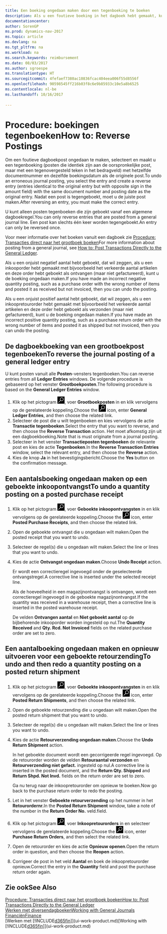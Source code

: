 ```yaml
---
title: Een boeking ongedaan maken door een tegenboeking te boeken
description: Als u een foutieve boeking in het dagboek hebt gemaakt, kunt u vervolgens de functie Transactie tegenboeken gebruiken om de boeking ongedaan te maken met de juiste audittrail.
documentationcenter: 
author: SorenGP
ms.prod: dynamics-nav-2017
ms.topic: article
ms.devlang: na
ms.tgt_pltfrm: na
ms.workload: na
ms.search.keywords: reimbursement
ms.date: 08/03/2017
ms.author: sgroespe
ms.translationtype: HT
ms.sourcegitcommit: 4fefaef7380ac10836fcac404eea006f55d8556f
ms.openlocfilehash: 90598545ff216b03f8c6e9b85933c10e5a8b6525
ms.contentlocale: nl-be
ms.lasthandoff: 10/16/2017

---
```

# <a name="how-to-reverse-postings"></a><span data-ttu-id="9a72e-103">Procedure: boekingen tegenboeken</span><span class="sxs-lookup"><span data-stu-id="9a72e-103">How to: Reverse Postings</span></span>
<span data-ttu-id="9a72e-104">Om een foutieve dagboekpost ongedaan te maken, selecteert en maakt u een tegenboeking (posten die identiek zijn aan de oorspronkelijke post, maar met een tegenovergesteld teken in het bedragveld) met hetzelfde documentnummer en dezelfde boekingsdatum als de originele post.</span><span class="sxs-lookup"><span data-stu-id="9a72e-104">To undo an erroneous journal posting, you select the entry and create a reverse entry (entries identical to the original entry but with opposite sign in the amount field) with the same document number and posting date as the original entry.</span></span> <span data-ttu-id="9a72e-105">Nadat een post is tegengeboekt, moet u de juiste post maken.</span><span class="sxs-lookup"><span data-stu-id="9a72e-105">After reversing an entry, you must make the correct entry.</span></span>

<span data-ttu-id="9a72e-106">U kunt alleen posten tegenboeken die zijn geboekt vanaf een algemene dagboekregel.</span><span class="sxs-lookup"><span data-stu-id="9a72e-106">You can only reverse entries that are posted from a general journal line.</span></span> <span data-ttu-id="9a72e-107">Een post kan slechts één keer worden tegengeboekt.</span><span class="sxs-lookup"><span data-stu-id="9a72e-107">An entry can only be reversed once.</span></span>

<span data-ttu-id="9a72e-108">Voor meer informatie over het boeken vanuit een dagboek zie [Procedure: Transacties direct naar het grootboek boeken](finance-how-post-transactions-directly.md)</span><span class="sxs-lookup"><span data-stu-id="9a72e-108">For more information about posting from a general journal, see [How to: Post Transactions Directly to the General Ledger](finance-how-post-transactions-directly.md).</span></span>

<span data-ttu-id="9a72e-109">Als u een onjuist negatief aantal hebt geboekt, dat wil zeggen, als u een inkooporder hebt gemaakt met bijvoorbeeld het verkeerde aantal artikelen en deze order hebt geboekt als ontvangen (maar niet gefactureerd), kunt u de boeking ongedaan maken.</span><span class="sxs-lookup"><span data-stu-id="9a72e-109">If you have made an incorrect negative quantity posting, such as a purchase order with the wrong number of items and posted it as received but not invoiced, then you can undo the posting.</span></span>

<span data-ttu-id="9a72e-110">Als u een onjuist positief aantal hebt geboekt, dat wil zeggen, als u een inkoopretourorder hebt gemaakt met bijvoorbeeld het verkeerde aantal artikelen en deze order hebt geboekt als verzonden (maar niet gefactureerd), kunt u de boeking ongedaan maken.</span><span class="sxs-lookup"><span data-stu-id="9a72e-110">If you have made an incorrect positive quantity posting, such as a purchase return order with the wrong number of items and posted it as shipped but not invoiced, then you can undo the posting.</span></span>   

## <a name="to-reverse-the-journal-posting-of-a-general-ledger-entry"></a><span data-ttu-id="9a72e-111">De dagboekboeking van een grootboekpost tegenboeken</span><span class="sxs-lookup"><span data-stu-id="9a72e-111">To reverse the journal posting of a general ledger entry</span></span>
<span data-ttu-id="9a72e-112">U kunt posten vanuit alle **Posten**-vensters tegenboeken.</span><span class="sxs-lookup"><span data-stu-id="9a72e-112">You can reverse entries from all **Ledger Entries** windows.</span></span> <span data-ttu-id="9a72e-113">De volgende procedure is gebaseerd op het venster **Grootboekposten**.</span><span class="sxs-lookup"><span data-stu-id="9a72e-113">The following procedure is based on the **General Ledger Entries** window.</span></span>
1. <span data-ttu-id="9a72e-114">Klik op het pictogram ![Zoeken naar pagina of rapport](media/ui-search/search_small.png "pictogram Zoeken naar pagina of rapport"), voer **Grootboekposten** in en klik vervolgens op de gerelateerde koppeling.</span><span class="sxs-lookup"><span data-stu-id="9a72e-114">Choose the ![Search for Page or Report](media/ui-search/search_small.png "Search for Page or Report icon") icon, enter **General Ledger Entries**, and then choose the related link.</span></span>
2. <span data-ttu-id="9a72e-115">Selecteer de post die u wilt tegenboeken en kies vervolgens de actie **Transactie tegenboeken**.</span><span class="sxs-lookup"><span data-stu-id="9a72e-115">Select the entry that you want to reverse, and then choose the **Reverse Transaction** action.</span></span> <span data-ttu-id="9a72e-116">Het moet afkomstig zijn uit een dagboekboeking.</span><span class="sxs-lookup"><span data-stu-id="9a72e-116">Note that is must originate from a journal posting.</span></span>
3. <span data-ttu-id="9a72e-117">Selecteer in het venster **Transactieposten tegenboeken** de relevante post en kies de actie **Tegenboeken**.</span><span class="sxs-lookup"><span data-stu-id="9a72e-117">In the **Reverse Transaction Entries** window, select the relevant entry, and then choose the **Reverse** action.</span></span>
4. <span data-ttu-id="9a72e-118">Kies de knop **Ja** in het bevestigingsbericht.</span><span class="sxs-lookup"><span data-stu-id="9a72e-118">Choose the **Yes** button on the confirmation message.</span></span>

## <a name="to-undo-a-quantity-posting-on-a-posted-purchase-receipt"></a><span data-ttu-id="9a72e-119">Een aantalsboeking ongedaan maken op een geboekte inkoopontvangst</span><span class="sxs-lookup"><span data-stu-id="9a72e-119">To undo a quantity posting on a posted purchase receipt</span></span>  

1.  <span data-ttu-id="9a72e-120">Klik op het pictogram ![Zoeken naar pagina of rapport](media/ui-search/search_small.png "pictogram Zoeken naar pagina of rapport"), voer **Geboekte inkoopontvangsten** in en klik vervolgens op de gerelateerde koppeling.</span><span class="sxs-lookup"><span data-stu-id="9a72e-120">Choose the ![Search for Page or Report](media/ui-search/search_small.png "Search for Page or Report icon") icon, enter **Posted Purchase Receipts**, and then choose the related link.</span></span>  
2.  <span data-ttu-id="9a72e-121">Open de geboekte ontvangst die u ongedaan wilt maken.</span><span class="sxs-lookup"><span data-stu-id="9a72e-121">Open the posted receipt that you want to undo.</span></span>  
3.  <span data-ttu-id="9a72e-122">Selecteer de regel(s) die u ongedaan wilt maken.</span><span class="sxs-lookup"><span data-stu-id="9a72e-122">Select the line or lines that you want to undo.</span></span>  
4.  <span data-ttu-id="9a72e-123">Kies de actie **Ontvangst ongedaan maken**.</span><span class="sxs-lookup"><span data-stu-id="9a72e-123">Choose **Undo Receipt** action.</span></span>

    <span data-ttu-id="9a72e-124">Er wordt een correctieregel ingevoegd onder de geselecteerde ontvangstregel.</span><span class="sxs-lookup"><span data-stu-id="9a72e-124">A corrective line is inserted under the selected receipt line.</span></span>  

    <span data-ttu-id="9a72e-125">Als de hoeveelheid in een magazijnontvangst is ontvangen, wordt een correctieregel ingevoegd in de geboekte magazijnontvangst.</span><span class="sxs-lookup"><span data-stu-id="9a72e-125">If the quantity was received in a warehouse receipt, then a corrective line is inserted in the posted warehouse receipt.</span></span>  

    <span data-ttu-id="9a72e-126">De velden **Ontvangen aantal** en **Niet geboekt aantal** op de bijbehorende inkooporder worden ingesteld op nul.</span><span class="sxs-lookup"><span data-stu-id="9a72e-126">The **Quantity Received** and **Qty. Rcd. Not Invoiced** fields on the related purchase order are set to zero.</span></span>

## <a name="to-undo-and-then-redo-a-quantity-posting-on-a-posted-return-shipment"></a><span data-ttu-id="9a72e-127">Een aantalboeking ongedaan maken en opnieuw uitvoeren voor een geboekte retourzending</span><span class="sxs-lookup"><span data-stu-id="9a72e-127">To undo and then redo a quantity posting on a posted return shipment</span></span>

1.  <span data-ttu-id="9a72e-128">Klik op het pictogram ![Zoeken naar pagina of rapport](media/ui-search/search_small.png "pictogram Zoeken naar pagina of rapport"), voer **Geboekte inkoopontvangsten** in en klik vervolgens op de gerelateerde koppeling.</span><span class="sxs-lookup"><span data-stu-id="9a72e-128">Choose the ![Search for Page or Report](media/ui-search/search_small.png "Search for Page or Report icon") icon, enter **Posted Return Shipments**, and then choose the related link.</span></span>  
2.  <span data-ttu-id="9a72e-129">Open de geboekte retourzending die u ongedaan wilt maken.</span><span class="sxs-lookup"><span data-stu-id="9a72e-129">Open the posted return shipment that you want to undo.</span></span>
3. <span data-ttu-id="9a72e-130">Selecteer de regel(s) die u ongedaan wilt maken.</span><span class="sxs-lookup"><span data-stu-id="9a72e-130">Select the line or lines you want to undo.</span></span>  

4.  <span data-ttu-id="9a72e-131">Kies de actie **Retourverzending ongedaan maken**.</span><span class="sxs-lookup"><span data-stu-id="9a72e-131">Choose the **Undo Return Shipment** action.</span></span>  

    <span data-ttu-id="9a72e-132">In het geboekte document wordt een gecorrigeerde regel ingevoegd. Op de retourorder worden de velden **Retouraantal verzonden** en **Retourverzending niet gefact.** ingesteld op nul.</span><span class="sxs-lookup"><span data-stu-id="9a72e-132">A corrective line is inserted in the posted document, and the **Return Qty. Shipped** and **Return Shpd. Not Invd.** fields on the return order are set to zero.</span></span>  

    <span data-ttu-id="9a72e-133">Ga nu terug naar de inkoopretourorder om opnieuw te boeken.</span><span class="sxs-lookup"><span data-stu-id="9a72e-133">Now go back to the purchase return order to redo the posting.</span></span>  

5.  <span data-ttu-id="9a72e-134">Let in het venster **Geboekte retourverzending** op het nummer in het **Retourordernr.**</span><span class="sxs-lookup"><span data-stu-id="9a72e-134">In the **Posted Return Shipment** window, take a note of the number in the **Return Order No.**</span></span> <span data-ttu-id="9a72e-135">veld.</span><span class="sxs-lookup"><span data-stu-id="9a72e-135">field.</span></span>  
6.  <span data-ttu-id="9a72e-136">Klik op het pictogram ![Zoeken naar pagina of rapport](media/ui-search/search_small.png "pictogram Zoeken naar pagina of rapport"), voer **Inkoopretourorders** in en selecteer vervolgens de gerelateerde koppeling.</span><span class="sxs-lookup"><span data-stu-id="9a72e-136">Choose the ![Search for Page or Report](media/ui-search/search_small.png "Search for Page or Report icon") icon, enter **Purchase Return Orders**, and then select the related link.</span></span>  
7.  <span data-ttu-id="9a72e-137">Open de retourorder en kies de actie **Opnieuw openen**.</span><span class="sxs-lookup"><span data-stu-id="9a72e-137">Open the return order in question, and then choose the **Reopen** action.</span></span>  
8.  <span data-ttu-id="9a72e-138">Corrigeer de post in het veld **Aantal** en boek de inkoopretourorder opnieuw.</span><span class="sxs-lookup"><span data-stu-id="9a72e-138">Correct the entry in the **Quantity** field and post the purchase return order again.</span></span>  

## <a name="see-also"></a><span data-ttu-id="9a72e-139">Zie ook</span><span class="sxs-lookup"><span data-stu-id="9a72e-139">See Also</span></span>
[<span data-ttu-id="9a72e-140">Procedure: Transacties direct naar het grootboek boeken</span><span class="sxs-lookup"><span data-stu-id="9a72e-140">How to: Post Transactions Directly to the General Ledger</span></span>](finance-how-post-transactions-directly.md)  
[<span data-ttu-id="9a72e-141">Werken met diversendagboeken</span><span class="sxs-lookup"><span data-stu-id="9a72e-141">Working with General Journals</span></span>](ui-work-general-journals.md)  
[<span data-ttu-id="9a72e-142">Financiën</span><span class="sxs-lookup"><span data-stu-id="9a72e-142">Finance</span></span>](finance.md)  
<span data-ttu-id="9a72e-143">[Werken met [!INCLUDE[d365fin](includes/d365fin_md.md)]](ui-work-product.md)</span><span class="sxs-lookup"><span data-stu-id="9a72e-143">[Working with [!INCLUDE[d365fin](includes/d365fin_md.md)]](ui-work-product.md)</span></span>  

